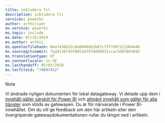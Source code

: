 ```yaml
---
title: inkludera fil
description: inkludera fil
services: powerbi
author: arthiriyer
ms.service: powerbi
ms.topic: include
ms.date: 07/15/2019
ms.author: arthii
ms.openlocfilehash: 66af436832c8a0948b62b6fc73ffd87222d0444b
ms.sourcegitcommit: 7aa0136f93f88516f97ddd8031ccac5d07863b92
ms.translationtype: HT
ms.contentlocale: sv-SE
ms.lasthandoff: 05/05/2020
ms.locfileid: "74697412"
---
```

> [!NOTE]
> Vi ändrade nyligen dokumenten för lokal datagateway. Vi delade upp dem i [innehåll gäller särskilt för Power BI](/power-bi/service-gateway-onprem) och [allmänt innehåll som gäller för alla tjänster](/data-integration/gateway/service-gateway-onprem) som stöds av gatewayen. Du är för närvarande i Power BI-innehållet. Om du vill ge feedback om den här artikeln eller den övergripande gatewaydokumentationen rullar du längst ned i artikeln.